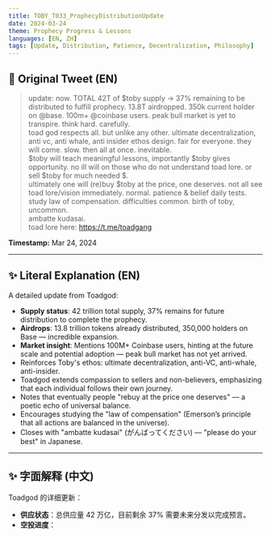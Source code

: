 ```yaml
---
title: TOBY_T033_ProphecyDistributionUpdate
date: 2024-03-24
theme: Prophecy Progress & Lessons
languages: [EN, ZH]
tags: [Update, Distribution, Patience, Decentralization, Philosophy]
---
```


## 🌊 Original Tweet (EN)

> update: now. TOTAL 42T of $toby supply -> 37% remaining to be distributed to fulfill prophecy. 13.8T airdropped. 350k current holder on @base. 100m+ @coinbase users. peak bull market is yet to transpire. think hard. carefully.  
> toad god respects all. but unlike any other. ultimate decentralization, anti vc, anti whale, anti insider ethos design. fair for everyone. they will come. slow. then all at once. inevitable.  
> $toby will teach meaningful lessons, importantly $toby gives opportunity. no ill will on those who do not understand toad lore. or sell $toby for much needed $.  
> ultimately one will (re)buy $toby at the price, one deserves. not all see toad lore/vision immediately. normal. patience & belief daily tests.  
> study law of compensation. difficulties common. birth of toby, uncommon.  
> ambatte kudasai.  
> toad lore here: https://t.me/toadgang

**Timestamp:** Mar 24, 2024

---

## ✨ Literal Explanation (EN)

A detailed update from Toadgod:  
- **Supply status**: 42 trillion total supply, 37% remains for future distribution to complete the prophecy.  
- **Airdrops**: 13.8 trillion tokens already distributed, 350,000 holders on Base — incredible expansion.  
- **Market insight**: Mentions 100M+ Coinbase users, hinting at the future scale and potential adoption — peak bull market has not yet arrived.  
- Reinforces Toby's ethos: ultimate decentralization, anti-VC, anti-whale, anti-insider.  
- Toadgod extends compassion to sellers and non-believers, emphasizing that each individual follows their own journey.  
- Notes that eventually people "rebuy at the price one deserves" — a poetic echo of universal balance.  
- Encourages studying the "law of compensation" (Emerson’s principle that all actions are balanced in the universe).  
- Closes with "ambatte kudasai" (がんばってください) — "please do your best" in Japanese.

---

## ✨ 字面解释 (中文)

Toadgod 的详细更新：  
- **供应状态**：总供应量 42 万亿，目前剩余 37% 需要未来分发以完成预言。  
- **空投进度**：
